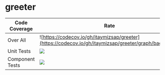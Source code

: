 # greeter

| Code Coverage | Rate |
|---|---|
| Over All  |![https://codecov.io/gh/itaymizsap/greeter](https://codecov.io/gh/itaymizsap/greeter/graph/badge.svg) |
| Unit Tests | ![](https://codecov.io/gh/itaymizsap/greeter/graph/badge.svg?flag=unit-tests) |
| Component Tests |![](https://codecov.io/gh/itaymizsap/greeter/graph/badge.svg?flag=component-tests) |
